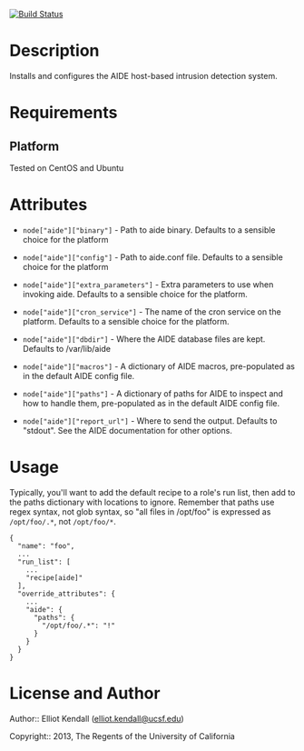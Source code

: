 [![Build Status](https://travis-ci.org/mburns/chef-aide.svg)](https://travis-ci.org/mburns/chef-aide)

Description
===========

Installs and configures the AIDE host-based intrusion detection system.

Requirements
============

Platform
--------

Tested on CentOS and Ubuntu

Attributes
==========

* `node["aide"]["binary"]` - Path to aide binary. Defaults to a sensible
choice for the platform

* `node["aide"]["config"]` - Path to aide.conf file. Defaults to a sensible
choice for the platform

* `node["aide"]["extra_parameters"]` - Extra parameters to use when invoking
aide. Defaults to a sensible choice for the platform.

* `node["aide"]["cron_service"]` - The name of the cron service on the
platform. Defaults to a sensible choice for the platform.

* `node["aide"]["dbdir"]` - Where the AIDE database files are kept. Defaults
to /var/lib/aide

* `node["aide"]["macros"]` - A dictionary of AIDE macros, pre-populated
as in the default AIDE config file.

* `node["aide"]["paths"]` - A dictionary of paths for AIDE to inspect and
how to handle them, pre-populated as in the default AIDE config file.

* `node["aide"]["report_url"]` - Where to send the output.  Defaults to "stdout". 
See the AIDE documentation for other options.

Usage
=====

Typically, you'll want to add the default recipe to a role's run list, then
add to the paths dictionary with locations to ignore.  Remember that paths
use regex syntax, not glob syntax, so "all files in /opt/foo" is expressed
as `/opt/foo/.*`, not `/opt/foo/*`.

    {
      "name": "foo",
      ...
      "run_list": [
        ...
        "recipe[aide]"
      ],
      "override_attributes": {
        ...
        "aide": {
          "paths": {
            "/opt/foo/.*": "!"
          }
        }
      }
    }

License and Author
==================

Author:: Elliot Kendall (<elliot.kendall@ucsf.edu>)

Copyright:: 2013, The Regents of the University of California
